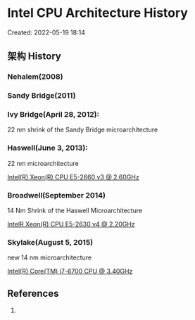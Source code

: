 # Intel CPU Architecture History

Created: 2022-05-19 18:14

## 架构 History

### Nehalem(2008)

### Sandy Bridge(2011)

### Ivy Bridge(April 28, 2012):

22 nm shrink of the Sandy Bridge microarchitecture

### Haswell(June 3, 2013):

22 nm microarchitecture

[Intel(R) Xeon(R) CPU E5-2660 v3 @ 2.60GHz](http://ark.intel.com/products/81706/Intel-Xeon-Processor-E5-2660-v3-25M-Cache-2_60-GHz)

### Broadwell(September 2014)

14 Nm Shrink of the Haswell Microarchitecture

[IntelR Xeon(R) CPU E5-2630 v4 @ 2.20GHz](http://ark.intel.com/products/92981/Intel-Xeon-Processor-E5-2630-v4-25M-Cache-2_20-GHz)

### Skylake(August 5, 2015)

new 14 nm microarchitecture

[Intel(R) Core(TM) i7-6700 CPU @ 3.40GHz](http://ark.intel.com/products/88196/Intel-Core-i7-6700-Processor-8M-Cache-up-to-4_00-GHz)

## References

1.
